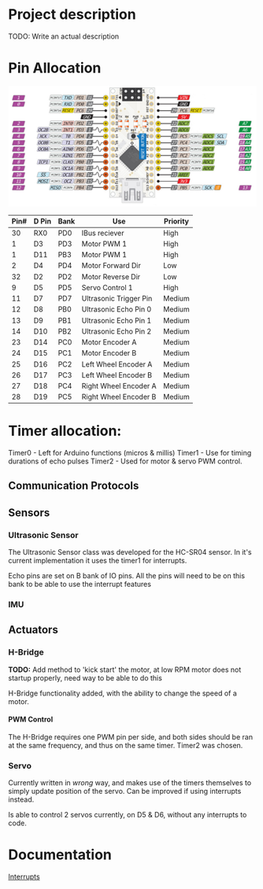 # Project description

TODO: Write an actual description

# Pin Allocation

![Nano Pins.jpeg](documentation%2FNano%20Pins.jpeg)

| Pin# | D Pin | Bank | Use                    | Priority |
|------|-------|------|------------------------|----------|
| 30   | RX0   | PD0  | IBus reciever          | High     |
| 1    | D3    | PD3  | Motor PWM 1            | High     |
| 1    | D11   | PB3  | Motor PWM 1            | High     |     ADDED
| 2    | D4    | PD4  | Motor Forward Dir      | Low      |
| 32   | D2    | PD2  | Motor Reverse Dir      | Low      |
| 9    | D5    | PD5  | Servo Control 1        | High     |
| 11   | D7    | PD7  | Ultrasonic Trigger Pin | Medium   |
| 12   | D8    | PB0  | Ultrasonic Echo Pin 0  | Medium   |
| 13   | D9    | PB1  | Ultrasonic Echo Pin 1  | Medium   |
| 14   | D10   | PB2  | Ultrasonic Echo Pin 2  | Medium   |
| 23   | D14   | PC0  | Motor Encoder A        | Medium   |
| 24   | D15   | PC1  | Motor Encoder B        | Medium   |
| 25   | D16   | PC2  | Left Wheel Encoder A   | Medium   |
| 26   | D17   | PC3  | Left Wheel Encoder B   | Medium   |
| 27   | D18   | PC4  | Right Wheel Encoder A  | Medium   |
| 28   | D19   | PC5  | Right Wheel Encoder B  | Medium   |

[//]: # (| 10   | D6    | PD6  | Servo Control 2        | High     |)

# Timer allocation:

Timer0 - Left for Arduino functions (micros & millis)
Timer1 - Use for timing durations of echo pulses
Timer2 - Used for motor & servo PWM control.

## Communication Protocols

## Sensors

### Ultrasonic Sensor

The Ultrasonic Sensor class was developed for the HC-SR04 sensor. In it's current implementation it uses the timer1 for
interrupts.

Echo pins are set on B bank of IO pins. All the pins will need to be on this bank to be able to use the interrupt
features

### IMU

## Actuators

### H-Bridge

**TODO:** Add method to 'kick start' the motor, at low RPM motor does not startup properly, need way to be able to do
this

H-Bridge functionality added, with the ability to change the speed of a motor.

#### PWM Control

The H-Bridge requires one PWM pin per side, and both sides should be ran at the same frequency, and thus on the same
timer. Timer2 was chosen.

### Servo

Currently written in *wrong* way, and makes use of the timers themselves to simply update position of the servo. Can be
improved if using interrupts instead.

Is able to control 2 servos currently, on D5 & D6, without any interrupts to code.

# Documentation

[Interrupts](documentation/interrupts.md)
